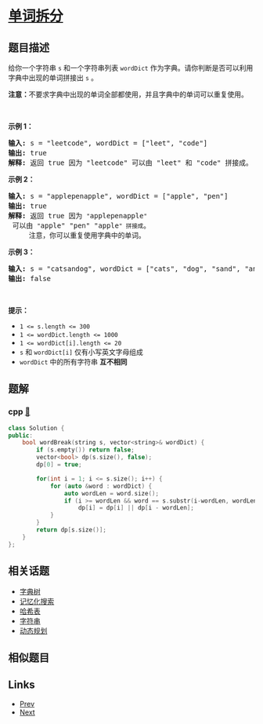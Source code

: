 
# [单词拆分](https://leetcode-cn.com/problems/word-break)

## 题目描述

<p>给你一个字符串 <code>s</code> 和一个字符串列表 <code>wordDict</code> 作为字典。请你判断是否可以利用字典中出现的单词拼接出 <code>s</code> 。</p>

<p><strong>注意：</strong>不要求字典中出现的单词全部都使用，并且字典中的单词可以重复使用。</p>

<p>&nbsp;</p>

<p><strong>示例 1：</strong></p>

<pre>
<strong>输入:</strong> s = "leetcode", wordDict = ["leet", "code"]
<strong>输出:</strong> true
<strong>解释:</strong> 返回 true 因为 "leetcode" 可以由 "leet" 和 "code" 拼接成。
</pre>

<p><strong>示例 2：</strong></p>

<pre>
<strong>输入:</strong> s = "applepenapple", wordDict = ["apple", "pen"]
<strong>输出:</strong> true
<strong>解释:</strong> 返回 true 因为 <code>"</code>applepenapple<code>"</code> 可以由 <code>"</code>apple" "pen" "apple<code>" 拼接成</code>。
&nbsp;    注意，你可以重复使用字典中的单词。
</pre>

<p><strong>示例 3：</strong></p>

<pre>
<strong>输入:</strong> s = "catsandog", wordDict = ["cats", "dog", "sand", "and", "cat"]
<strong>输出:</strong> false
</pre>

<p>&nbsp;</p>

<p><strong>提示：</strong></p>

<ul>
	<li><code>1 &lt;= s.length &lt;= 300</code></li>
	<li><code>1 &lt;= wordDict.length &lt;= 1000</code></li>
	<li><code>1 &lt;= wordDict[i].length &lt;= 20</code></li>
	<li><code>s</code> 和 <code>wordDict[i]</code> 仅有小写英文字母组成</li>
	<li><code>wordDict</code> 中的所有字符串 <strong>互不相同</strong></li>
</ul>


## 题解

### cpp [🔗](word-break.cpp) 
```cpp
class Solution {
public:
    bool wordBreak(string s, vector<string>& wordDict) {
        if (s.empty()) return false;
        vector<bool> dp(s.size(), false);
        dp[0] = true;

        for(int i = 1; i <= s.size(); i++) {
            for (auto &word : wordDict) {
                auto wordLen = word.size();
                if (i >= wordLen && word == s.substr(i-wordLen, wordLen))
                    dp[i] = dp[i] || dp[i - wordLen];
            }
        }
        return dp[s.size()];
    }
};
```


## 相关话题

- [字典树](../../tags/trie.md) 
- [记忆化搜索](../../tags/memoization.md) 
- [哈希表](../../tags/hash-table.md) 
- [字符串](../../tags/string.md) 
- [动态规划](../../tags/dynamic-programming.md) 


## 相似题目



## Links

- [Prev](../copy-list-with-random-pointer/README.md) 
- [Next](../linked-list-cycle/README.md) 

